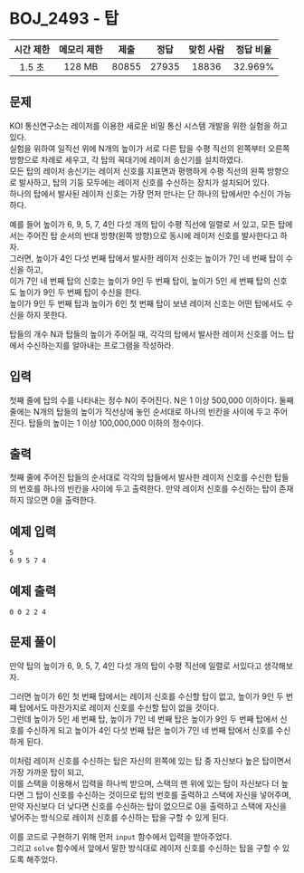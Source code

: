 # BOJ_2493 - 탑

| 시간 제한 | 메모리 제한 | 제출  | 정답  | 맞힌 사람 | 정답 비율 |
| :-------: | :---------: | :---: | :---: | :-------: | :-------: |
|  1.5 초   |   128 MB    | 80855 | 27935 |   18836   |  32.969%  |

## 문제

KOI 통신연구소는 레이저를 이용한 새로운 비밀 통신 시스템 개발을 위한 실험을 하고 있다.  
실험을 위하여 일직선 위에 N개의 높이가 서로 다른 탑을 수평 직선의 왼쪽부터 오른쪽 방향으로 차례로 세우고, 각 탑의 꼭대기에 레이저 송신기를 설치하였다.  
모든 탑의 레이저 송신기는 레이저 신호를 지표면과 평행하게 수평 직선의 왼쪽 방향으로 발사하고, 탑의 기둥 모두에는 레이저 신호를 수신하는 장치가 설치되어 있다.  
하나의 탑에서 발사된 레이저 신호는 가장 먼저 만나는 단 하나의 탑에서만 수신이 가능하다.

예를 들어 높이가 6, 9, 5, 7, 4인 다섯 개의 탑이 수평 직선에 일렬로 서 있고, 모든 탑에서는 주어진 탑 순서의 반대 방향(왼쪽 방향)으로 동시에 레이저 신호를 발사한다고 하자.  
그러면, 높이가 4인 다섯 번째 탑에서 발사한 레이저 신호는 높이가 7인 네 번째 탑이 수신을 하고,  
이가 7인 네 번째 탑의 신호는 높이가 9인 두 번째 탑이, 높이가 5인 세 번째 탑의 신호도 높이가 9인 두 번째 탑이 수신을 한다.  
높이가 9인 두 번째 탑과 높이가 6인 첫 번째 탑이 보낸 레이저 신호는 어떤 탑에서도 수신을 하지 못한다.

탑들의 개수 N과 탑들의 높이가 주어질 때, 각각의 탑에서 발사한 레이저 신호를 어느 탑에서 수신하는지를 알아내는 프로그램을 작성하라.

## 입력

첫째 줄에 탑의 수를 나타내는 정수 N이 주어진다. N은 1 이상 500,000 이하이다. 둘째 줄에는 N개의 탑들의 높이가 직선상에 놓인 순서대로 하나의 빈칸을 사이에 두고 주어진다. 탑들의 높이는 1 이상 100,000,000 이하의 정수이다.

## 출력

첫째 줄에 주어진 탑들의 순서대로 각각의 탑들에서 발사한 레이저 신호를 수신한 탑들의 번호를 하나의 빈칸을 사이에 두고 출력한다. 만약 레이저 신호를 수신하는 탑이 존재하지 않으면 0을 출력한다.

## 예제 입력

```
5
6 9 5 7 4
```

## 예제 출력

```
0 0 2 2 4
```

## 문제 풀이

만약 탑의 높이가 6, 9, 5, 7, 4인 다섯 개의 탑이 수평 직선에 일렬로 서있다고 생각해보자.

그러면 높이가 6인 첫 번째 탑에서는 레이저 신호를 수신할 탑이 없고, 높이가 9인 두 번쨰 탑에서도 마찬가지로 레이저 신호를 수신할 탑이 없을 것이다.  
그런데 높이가 5인 세 번째 탑, 높이가 7인 네 번째 탑은 높이가 9인 두 번째 탑에서 신호를 수신하게 되고 높이가 4인 다섯 번째 탑은 높이가 7인 네 번째 탑에서 신호를 수신하게 된다.

이처럼 레이저 신호를 수신하는 탑은 자신의 왼쪽에 있는 탑 중 자신보다 높은 탑이면서 가장 가까운 탑이 되고,  
이를 스택을 이용해서 입력을 하나씩 받으며, 스택의 맨 위에 있는 탑이 자신보다 더 높다면 그 탑이 신호를 수신하는 것이므로 탑의 번호를 출력하고 스택에 자신을 넣어주며,  
만약 자신보다 더 낮다면 신호를 수신하는 탑이 없으므로 0을 출력하고 스택에 자신을 넣어주는 방식으로 레이저 신호를 수신하는 탑을 구할 수 있게 된다.

이를 코드로 구현하기 위해 먼저 `input` 함수에서 입력을 받아주었다.  
그리고 `solve` 함수에서 앞에서 말한 방식대로 레이저 신호를 수신하는 탑을 구할 수 있도록 해주었다.
